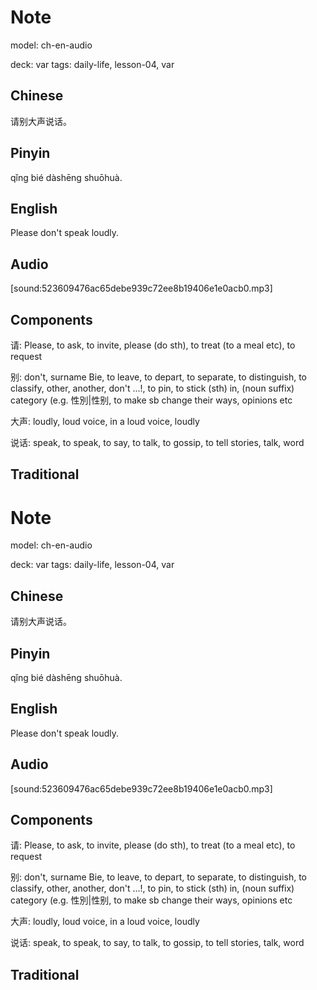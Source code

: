 
# Note

model: ch-en-audio

deck: var
tags: daily-life, lesson-04, var

## Chinese
请别大声说话。
## Pinyin
qǐng bié dàshēng shuōhuà.
## English
Please don&#39;t speak loudly.
## Audio
[sound:523609476ac65debe939c72ee8b19406e1e0acb0.mp3]
## Components

请: Please, to ask, to invite, please (do sth), to treat (to a meal etc), to request

别: don&#39;t, surname Bie, to leave, to depart, to separate, to distinguish, to classify, other, another, don&#39;t ...!, to pin, to stick (sth) in, (noun suffix) category (e.g. 性別|性别, to make sb change their ways, opinions etc

大声: loudly, loud voice, in a loud voice, loudly

说话: speak, to speak, to say, to talk, to gossip, to tell stories, talk, word

## Traditional



# Note

model: ch-en-audio

deck: var
tags: daily-life, lesson-04, var

## Chinese
请别大声说话。
## Pinyin
qǐng bié dàshēng shuōhuà.
## English
Please don&#39;t speak loudly.
## Audio
[sound:523609476ac65debe939c72ee8b19406e1e0acb0.mp3]
## Components

请: Please, to ask, to invite, please (do sth), to treat (to a meal etc), to request

别: don&#39;t, surname Bie, to leave, to depart, to separate, to distinguish, to classify, other, another, don&#39;t ...!, to pin, to stick (sth) in, (noun suffix) category (e.g. 性別|性别, to make sb change their ways, opinions etc

大声: loudly, loud voice, in a loud voice, loudly

说话: speak, to speak, to say, to talk, to gossip, to tell stories, talk, word

## Traditional



